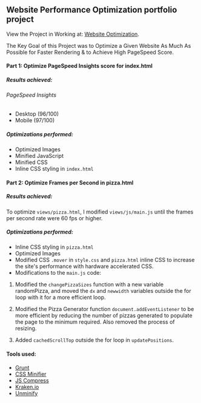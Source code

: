 ## Website Performance Optimization portfolio project

View the Project in Working at: [Website Optimization]().

The Key Goal of this Project was to Optimize a Given Website As Much As Possible for Faster Rendering & to Achieve High PageSpeed Score.

#### Part 1: Optimize PageSpeed Insights score for index.html

##### Results achieved:
###### PageSpeed Insights
* Desktop (96/100)
* Mobile (97/100)

##### Optimizations performed:

* Optimized Images
* Minified JavaScript
* Minified CSS
* Inline CSS styling in `index.html`

#### Part 2: Optimize Frames per Second in pizza.html

##### Results achieved:
To optimize `views/pizza.html`, I modified `views/js/main.js` until the frames per second rate were 60 fps or higher.

##### Optimizations performed:

* Inline CSS styling in `pizza.html`
* Optimized Images
* Modified CSS `.mover` in `style.css` and `pizza.html` inline CSS to increase the site's performance with hardware accelerated CSS.
* Modifications to the `main.js` code:

1. Modified the `changePizzaSizes` function with a new variable randomPizza, and moved the `dx` and `newwidth` variables outside the for loop with it for a more efficient loop.

2. Modified the Pizza Generator function `document.addEventListener` to be more efficient by reducing the number of pizzas generated to populate the page to the minimum required. Also removed the process of resizing.

3. Added `cachedScrollTop` outside the for loop in `updatePositions`.

#### Tools used:
* [Grunt](http://gruntjs.com/)
* [CSS Minifier](http://cssminifier.com/)
* [JS Compress](http://jscompress.com/)
* [Kraken.io](http://kraken.io/)
* [Unminify](http://unminify.com)
